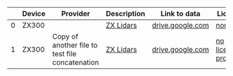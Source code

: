 |    | Device   | Provider                                        | Description                            | Link to data                                                                                 | License                     |
|----|----------|-------------------------------------------------|----------------------------------------|----------------------------------------------------------------------------------------------|-----------------------------|
|  0 | ZX300    |                                                 | [ZX Lidars](https://www.zxlidars.com/) | [drive.google.com](https://drive.google.com/drive/folders/1Ji7zaT7CWh9GXMvuC7MeJ48VsPws_9PP) | [none](none)                |
|  1 | ZX300    | Copy of another file to test file concatenation | [ZX Lidars](https://www.zxlidars.com/) | [drive.google.com](https://drive.google.com/drive/folders/1Ji7zaT7CWh9GXMvuC7MeJ48VsPws_9PP) | [no license provided](none) |